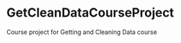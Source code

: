 GetCleanDataCourseProject
=========================

Course project for Getting and Cleaning Data course
